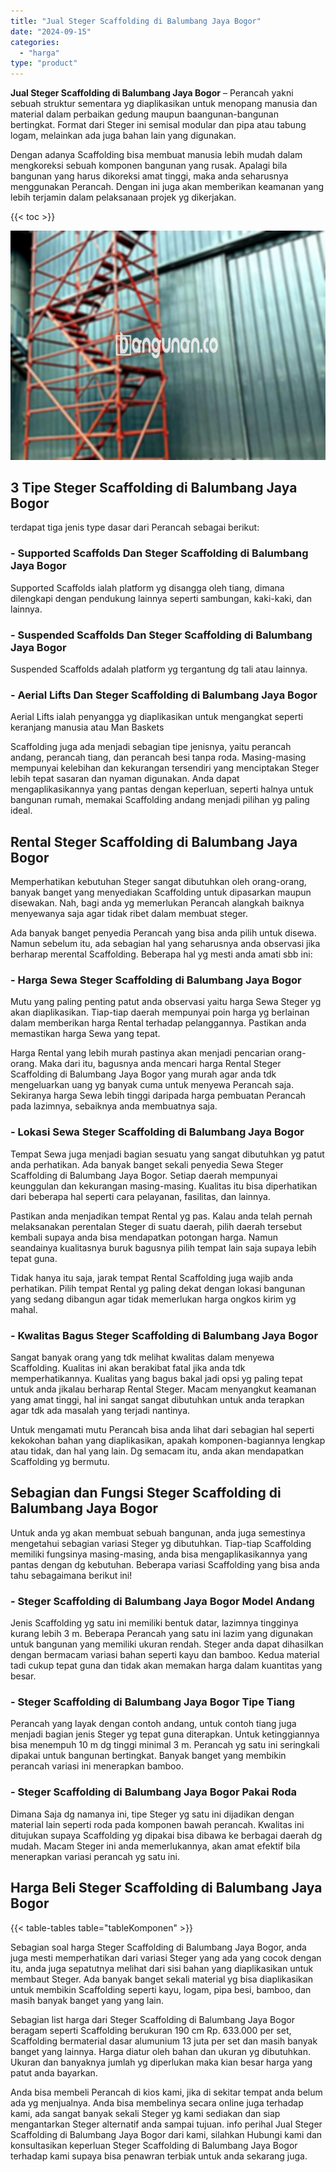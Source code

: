 ```yaml
---
title: "Jual Steger Scaffolding di Balumbang Jaya Bogor"
date: "2024-09-15"
categories: 
  - "harga"
type: "product"
---
```


**Jual Steger Scaffolding di Balumbang Jaya Bogor** – Perancah yakni sebuah struktur sementara yg diaplikasikan untuk menopang manusia dan material dalam perbaikan gedung maupun baangunan-bangunan bertingkat. Format dari Steger ini semisal modular dan pipa atau tabung logam, melainkan ada juga bahan lain yang digunakan.

Dengan adanya Scaffolding bisa membuat manusia lebih mudah dalam mengkoreksi sebuah komponen bangunan yang rusak. Apalagi bila bangunan yang harus dikoreksi amat tinggi, maka anda seharusnya menggunakan Perancah. Dengan ini juga akan memberikan keamanan yang lebih terjamin dalam pelaksanaan projek yg dikerjakan.

{{< toc >}}

![Jual Steger Scaffolding di Balumbang Jaya Bogor](/images/sewa-scaffolding-steger-18.png)

## 3 Tipe Steger Scaffolding di Balumbang Jaya Bogor

terdapat tiga jenis type dasar dari Perancah sebagai berikut:

### \- Supported Scaffolds Dan Steger Scaffolding di Balumbang Jaya Bogor

Supported Scaffolds ialah platform yg disangga oleh tiang, dimana dilengkapi dengan pendukung lainnya seperti sambungan, kaki-kaki, dan lainnya.

### \- Suspended Scaffolds Dan Steger Scaffolding di Balumbang Jaya Bogor

Suspended Scaffolds adalah platform yg tergantung dg tali atau lainnya.

### \- Aerial Lifts Dan Steger Scaffolding di Balumbang Jaya Bogor

Aerial Lifts ialah penyangga yg diaplikasikan untuk mengangkat seperti keranjang manusia atau Man Baskets

Scaffolding juga ada menjadi sebagian tipe jenisnya, yaitu perancah andang, perancah tiang, dan perancah besi tanpa roda. Masing-masing mempunyai kelebihan dan kekurangan tersendiri yang menciptakan Steger lebih tepat sasaran dan nyaman digunakan. Anda dapat mengaplikasikannya yang pantas dengan keperluan, seperti halnya untuk bangunan rumah, memakai Scaffolding andang menjadi pilihan yg paling ideal.

## Rental Steger Scaffolding di Balumbang Jaya Bogor

Memperhatikan kebutuhan Steger sangat dibutuhkan oleh orang-orang, banyak banget yang menyediakan Scaffolding untuk dipasarkan maupun disewakan. Nah, bagi anda yg memerlukan Perancah alangkah baiknya menyewanya saja agar tidak ribet dalam membuat steger.

Ada banyak banget penyedia Perancah yang bisa anda pilih untuk disewa. Namun sebelum itu, ada sebagian hal yang seharusnya anda observasi jika berharap merental Scaffolding. Beberapa hal yg mesti anda amati sbb ini:

### \- Harga Sewa Steger Scaffolding di Balumbang Jaya Bogor

Mutu yang paling penting patut anda observasi yaitu harga Sewa Steger yg akan diaplikasikan. Tiap-tiap daerah mempunyai poin harga yg berlainan dalam memberikan harga Rental terhadap pelanggannya. Pastikan anda memastikan harga Sewa yang tepat.

Harga Rental yang lebih murah pastinya akan menjadi pencarian orang-orang. Maka dari itu, bagusnya anda mencari harga Rental Steger Scaffolding di Balumbang Jaya Bogor yang murah agar anda tdk mengeluarkan uang yg banyak cuma untuk menyewa Perancah saja. Sekiranya harga Sewa lebih tinggi daripada harga pembuatan Perancah pada lazimnya, sebaiknya anda membuatnya saja.

### \- Lokasi Sewa Steger Scaffolding di Balumbang Jaya Bogor

Tempat Sewa juga menjadi bagian sesuatu yang sangat dibutuhkan yg patut anda perhatikan. Ada banyak banget sekali penyedia Sewa Steger Scaffolding di Balumbang Jaya Bogor. Setiap daerah mempunyai keunggulan dan kekurangan masing-masing. Kualitas itu bisa diperhatikan dari beberapa hal seperti cara pelayanan, fasilitas, dan lainnya.

Pastikan anda menjadikan tempat Rental yg pas. Kalau anda telah pernah melaksanakan perentalan Steger di suatu daerah, pilih daerah tersebut kembali supaya anda bisa mendapatkan potongan harga. Namun seandainya kualitasnya buruk bagusnya pilih tempat lain saja supaya lebih tepat guna.

Tidak hanya itu saja, jarak tempat Rental Scaffolding juga wajib anda perhatikan. Pilih tempat Rental yg paling dekat dengan lokasi bangunan yang sedang dibangun agar tidak memerlukan harga ongkos kirim yg mahal.

### \- Kwalitas Bagus Steger Scaffolding di Balumbang Jaya Bogor

Sangat banyak orang yang tdk melihat kwalitas dalam menyewa Scaffolding. Kualitas ini akan berakibat fatal jika anda tdk memperhatikannya. Kualitas yang bagus bakal jadi opsi yg paling tepat untuk anda jikalau berharap Rental Steger. Macam menyangkut keamanan yang amat tinggi, hal ini sangat sangat dibutuhkan untuk anda terapkan agar tdk ada masalah yang terjadi nantinya.

Untuk mengamati mutu Perancah bisa anda lihat dari sebagian hal seperti kekokohan bahan yang diaplikasikan, apakah komponen-bagiannya lengkap atau tidak, dan hal yang lain. Dg semacam itu, anda akan mendapatkan Scaffolding yg bermutu.

## Sebagian dan Fungsi Steger Scaffolding di Balumbang Jaya Bogor

Untuk anda yg akan membuat sebuah bangunan, anda juga semestinya mengetahui sebagian variasi Steger yg dibutuhkan. Tiap-tiap Scaffolding memiliki fungsinya masing-masing, anda bisa mengaplikasikannya yang pantas dengan dg kebutuhan. Beberapa variasi Scaffolding yang bisa anda tahu sebagaimana berikut ini!

### \- Steger Scaffolding di Balumbang Jaya Bogor Model Andang

Jenis Scaffolding yg satu ini memiliki bentuk datar, lazimnya tingginya kurang lebih 3 m. Beberapa Perancah yang satu ini lazim yang digunakan untuk bangunan yang memiliki ukuran rendah. Steger anda dapat dihasilkan dengan bermacam variasi bahan seperti kayu dan bamboo. Kedua material tadi cukup tepat guna dan tidak akan memakan harga dalam kuantitas yang besar.

### \- Steger Scaffolding di Balumbang Jaya Bogor Tipe Tiang

Perancah yang layak dengan contoh andang, untuk contoh tiang juga menjadi bagian jenis Steger yg tepat guna diterapkan. Untuk ketinggiannya bisa menempuh 10 m dg tinggi minimal 3 m. Perancah yg satu ini seringkali dipakai untuk bangunan bertingkat. Banyak banget yang membikin perancah variasi ini menerapkan bamboo.

### \- Steger Scaffolding di Balumbang Jaya Bogor Pakai Roda

Dimana Saja dg namanya ini, tipe Steger yg satu ini dijadikan dengan material lain seperti roda pada komponen bawah perancah. Kwalitas ini ditujukan supaya Scaffolding yg dipakai bisa dibawa ke berbagai daerah dg mudah. Macam Steger ini anda memerlukannya, akan amat efektif bila menerapkan variasi perancah yg satu ini.

## Harga Beli Steger Scaffolding di Balumbang Jaya Bogor

{{< table-tables table="tableKomponen" >}}

Sebagian soal harga Steger Scaffolding di Balumbang Jaya Bogor, anda juga mesti memperhatikan dari variasi Steger yang ada yang cocok dengan itu, anda juga sepatutnya melihat dari sisi bahan yang diaplikasikan untuk membaut Steger. Ada banyak banget sekali material yg bisa diaplikasikan untuk membikin Scaffolding seperti kayu, logam, pipa besi, bamboo, dan masih banyak banget yang yang lain.

Sebagian list harga dari Steger Scaffolding di Balumbang Jaya Bogor beragam seperti Scaffolding berukuran 190 cm Rp. 633.000 per set, Scaffolding bermaterial dasar alumunium 13 juta per set dan masih banyak banget yang lainnya. Harga diatur oleh bahan dan ukuran yg dibutuhkan. Ukuran dan banyaknya jumlah yg diperlukan maka kian besar harga yang patut anda bayarkan.

Anda bisa membeli Perancah di kios kami, jika di sekitar tempat anda belum ada yg menjualnya. Anda bisa membelinya secara online juga terhadap kami, ada sangat banyak sekali Steger yg kami sediakan dan siap mengantarkan Steger alternatif anda sampai tujuan. info perihal Jual Steger Scaffolding di Balumbang Jaya Bogor dari kami, silahkan Hubungi kami dan konsultasikan keperluan Steger Scaffolding di Balumbang Jaya Bogor terhadap kami supaya bisa penawran terbiak untuk anda sekarang juga.
